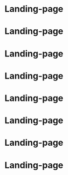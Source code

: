 # Landing-page
# Landing-page
# Landing-page
# Landing-page
# Landing-page
# Landing-page
# Landing-page
# Landing-page
